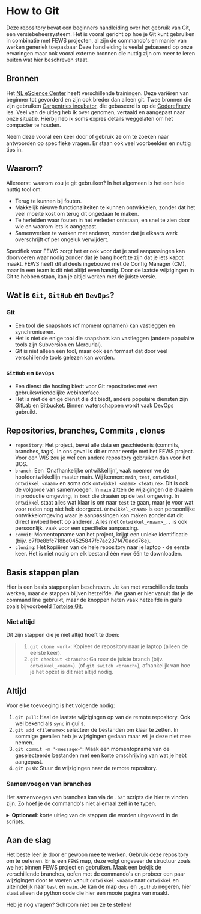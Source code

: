 # How to Git

Deze repository bevat een beginners handleiding over het gebruik van Git, een versiebeheersysteem.
Het is vooral gericht op hoe je Git kunt gebruiken in combinatie met FEWS projecten, al zijn de commando's en manier van werken generiek toepasbaar
Deze handleiding is veelal gebaseerd op onze ervaringen maar ook vooral externe bronnen die nuttig zijn om meer te leren buiten wat hier beschreven staat.

## Bronnen

Het [NL eScience Center](https://www.esciencecenter.nl/training-materials/) heeft verschillende trainingen. Deze variëren van beginner tot gevorderd en zijn ook breder dan alleen git. Twee bronnen die zijn gebruiken [Carpentries incubator](https://carpentries-incubator.github.io/collaborative-git-and-github-lesson/index.html), die gebaseerd is op de [Coderefinery](https://coderefinery.github.io/github-without-command-line/basics/) les. Veel van de uitleg heb ik over genomen, vertaald en aangepast naar onze situatie. Hierbij heb ik soms expres details weggelaten om het compacter te houden.

Neem deze vooral een keer door of gebruik ze om te zoeken naar antwoorden op specifieke vragen. Er staan ook veel voorbeelden en nuttig tips in.

## Waarom?

Allereerst: waarom zou je git gebruiken? In het algemeen is het een hele nuttig tool om:

- Terug te kunnen bij fouten.
- Makkelijk nieuwe functionaliteiten te kunnen ontwikkelen, zonder dat het veel moeite kost om terug dit ongedaan te maken.
- Te herleiden waar fouten in het verleden ontstaan, en snel te zien door wie en waarom iets is aangepast.
- Samenwerken te werken met anderen, zonder dat je elkaars werk overschrijft of per ongeluk verwijdert.

Specifiek voor FEWS zorgt het er ook voor dat je snel aanpassingen kan doorvoeren waar nodig zonder dat je bang hoeft te zijn dat je iets kapot maakt. FEWS heeft dit al deels ingebouwd met de Config Manager (CM), maar in een team is dit niet altijd even handig. Door de laatste wijzigingen in Git te hebben staan, kan je altijd werken met de juiste versie. 

## Wat is `Git`, `GitHub` en `DevOps`?

### Git

- Een tool die snapshots (of moment opnamen) kan vastleggen en synchroniseren.
- Het is niet de enige tool die snapshots kan vastleggen (andere populaire tools zijn Subversion en Mercurial).
- Git is niet alleen een tool, maar ook een formaat dat door veel verschillende tools gelezen kan worden.

### `GitHub` en `DevOps`

- Een dienst die hosting biedt voor Git repositories met een gebruiksvriendelijke webinterface.
- Het is niet de enige dienst die dit biedt, andere populaire diensten zijn GitLab en Bitbucket. Binnen waterschappen wordt vaak DevOps gebruikt.

## Repositories, branches, Commits , clones

- `repository`: Het project, bevat alle data en geschiedenis (commits, branches, tags). In ons geval is dit er maar eentje met het FEWS project. Voor een WIS zou je wel een andere repository gebruiken dan voor het BOS.
- `branch`: Een 'Onafhankelijke ontwikkellijn', vaak noemen we de hoofdontwikkellijn ~~master~~ main. Wij kennen: `main`, `test`, `ontwikkel`, `ontwikkel_<naam>` en soms ook `ontwikkel_<naam>_<feature>`. Dit is ook de volgorde van samenvoegen. In `main` zitten de wijzigingen die draaien in productie omgeving, in `test` die draaien op de test omgeving. In `ontwikkel` staat alles wat klaar is om naar `test` te gaan, maar je voor wat voor reden nog niet heb doorgezet. `Ontwikkel_<naam>` is een persoonlijke ontwikkelomgeving waar je aanpassingen kan maken zonder dat dit direct invloed heeft op anderen. Alles met `Ontwikkel_<naam>_..` is ook persoonlijk, vaak voor een specifieke aanpassing.
- `commit`: Momentopname van het project, krijgt een unieke identificatie (bijv. c7f0e8bfc718be04525847fc7ac237f470add76e).
- `cloning`: Het kopiëren van de hele repository naar je laptop - de eerste keer. Het is niet nodig om elk bestand één voor één te downloaden.

## Basis stappen plan

Hier is een basis stappenplan beschreven. Je kan met verschillende tools werken, maar de stappen blijven hetzelfde. We gaan er hier vanuit dat je de command line gebruikt, maar de knoppen heten vaak hetzelfde in gui's zoals bijvoorbeeld [Tortoise Git](https://tortoisegit.org/).

### Niet altijd

Dit zijn stappen die je niet altijd hoeft te doen:

>1. `git clone <url>`: Kopieer de repository naar je laptop (alleen de eerste keer).
>1. `git checkout <branch>`: Ga naar de juiste branch (bijv. `ontwikkel_<naam>`). (of `git switch <branch>`), afhankelijk van hoe je het opzet is dit niet altijd nodig.

## Altijd

Voor elke toevoeging is het volgende nodig:

1. `git pull`: Haal de laatste wijzigingen op van de remote repository. Ook wel bekend als `sync` in gui's.
1. `git add <filename>`: selecteer de bestanden om klaar te zetten. In sommige gevallen heb je wijzigingen gedaan maar wil je deze niet mee nemen.
1. `git commit -m '<message>'`: Maak een momentopname van de geselecteerde bestanden met een korte omschrijving van wat je hebt aangepast.
1. `git push`: Stuur de wijzigingen naar de remote repository.

### Samenvoegen van branches

Het samenvoegen van branches kan via de `.bat` scripts die hier te vinden zijn. Zo hoef je de commando's niet allemaal zelf in te typen.

<details>
<summary>
<b>Optioneel</b>: korte uitleg van de stappen die worden uitgevoerd in de scripts.
</summary>

- Beide branches worden opgehaald:

>```git
>git checkout %BRANCH_FROM%
>git pull
>git checkout %BRANCH_TO%
>git pull
>```

- De verschillen worden per regel getoond.

>```git
>git diff %BRANCH_TO%..%BRANCH_FROM%
>```

- Vervolgens wordt er een merge gedaan in een tijdelijk branch.

>```git
>git checkout -b %BRANCH_TO%_temp %BRANCH_TO%
>git merge %BRANCH_FROM%
>git checkout %BRANCH_TO%
>git branch -D %BRANCH_TO%_temp
>```

- Als laatste worden de wijzigingen definitief doorgezet:

>```git
>git merge %BRANCH_FROM%
>git push
>```

</details>

## Aan de slag

Het beste leer je door er gewoon mee te werken.
Gebruik deze repository om te oefenen.
Er is een `FEWS` map, deze volgt ongeveer de structuur zoals we het binnen FEWS project en gebruiken.
Maak een bekijk de verschillende branches, oefen met de commando's en probeer een paar wijzigingen door te voeren vanuit `ontwikkel_<naam>` naar `ontwikkel` en uiteindelijk naar `test` en `main`.
Je kan de map `docs` en `.github` negeren, hier staat alleen de python code die hier een mooie pagina van maakt.

Heb je nog vragen? Schroom niet om ze te stellen!

